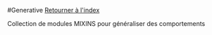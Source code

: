 #Generative
[Retourner à l'index](README.md)

Collection de modules MIXINS pour généraliser des comportements


